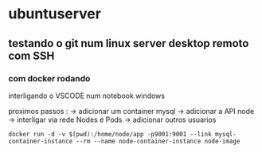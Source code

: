 # ubuntuserver
## testando o git num linux server desktop remoto com SSH 
### com docker rodando


interligando o VSCODE num notebook windows

proximos passos :
-> adicionar um container mysql
-> adicionar a API node
-> interligar via rede Nodes e Pods
-> adicionar outros usuarios

```
docker run -d -v $(pwd):/home/node/app -p9001:9001 --link mysql-container-instance --rm --name node-container-instance node-image
```
